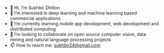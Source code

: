 - 👋 Hi, I’m Sukhbir Dhillon
- 👀 I’m interested in deep learning and machine learning based commercial applications 
- 🌱 I’m currently learning mobile app development, web development and distributed computing
- 💞️ I’m looking to collaborate on open source computer vision, data mining and natural language processing projects
- 📫 How to reach me: sukhbir24@gmail.com

<!---
dhillon24/dhillon24 is a ✨ special ✨ repository because its `README.md` (this file) appears on your GitHub profile.
You can click the Preview link to take a look at your changes.
--->
